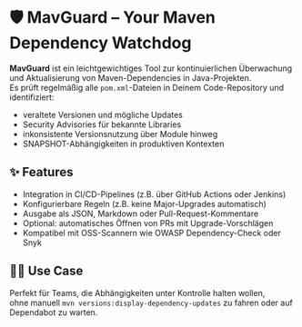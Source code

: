 # 🛡️ MavGuard – Your Maven Dependency Watchdog

**MavGuard** ist ein leichtgewichtiges Tool zur kontinuierlichen Überwachung und Aktualisierung von Maven-Dependencies in Java-Projekten.  
Es prüft regelmäßig alle `pom.xml`-Dateien in Deinem Code-Repository und identifiziert:

- veraltete Versionen und mögliche Updates
- Security Advisories für bekannte Libraries
- inkonsistente Versionsnutzung über Module hinweg
- SNAPSHOT-Abhängigkeiten in produktiven Kontexten

## ✨ Features

- Integration in CI/CD-Pipelines (z.B. über GitHub Actions oder Jenkins)
- Konfigurierbare Regeln (z.B. keine Major-Upgrades automatisch)
- Ausgabe als JSON, Markdown oder Pull-Request-Kommentare
- Optional: automatisches Öffnen von PRs mit Upgrade-Vorschlägen
- Kompatibel mit OSS-Scannern wie OWASP Dependency-Check oder Snyk

## 🧑‍💻 Use Case

Perfekt für Teams, die Abhängigkeiten unter Kontrolle halten wollen,  
ohne manuell `mvn versions:display-dependency-updates` zu fahren oder auf Dependabot zu warten.